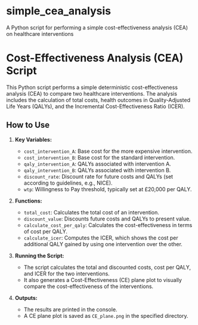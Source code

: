 # simple_cea_analysis
A Python script for performing a simple cost-effectiveness analysis (CEA) on healthcare interventions

# Cost-Effectiveness Analysis (CEA) Script

This Python script performs a simple deterministic cost-effectiveness analysis (CEA) to compare two healthcare interventions. The analysis includes the calculation of total costs, health outcomes in Quality-Adjusted Life Years (QALYs), and the Incremental Cost-Effectiveness Ratio (ICER).

## How to Use

1. **Key Variables:**
   - `cost_intervention_A`: Base cost for the more expensive intervention.
   - `cost_intervention_B`: Base cost for the standard intervention.
   - `qaly_intervention_A`: QALYs associated with intervention A.
   - `qaly_intervention_B`: QALYs associated with intervention B.
   - `discount_rate`: Discount rate for future costs and QALYs (set according to guidelines, e.g., NICE).
   - `wtp`: Willingness to Pay threshold, typically set at £20,000 per QALY.

2. **Functions:**
   - `total_cost`: Calculates the total cost of an intervention.
   - `discount_value`: Discounts future costs and QALYs to present value.
   - `calculate_cost_per_qaly`: Calculates the cost-effectiveness in terms of cost per QALY.
   - `calculate_icer`: Computes the ICER, which shows the cost per additional QALY gained by using one intervention over the other.

3. **Running the Script:**
   - The script calculates the total and discounted costs, cost per QALY, and ICER for the two interventions.
   - It also generates a Cost-Effectiveness (CE) plane plot to visually compare the cost-effectiveness of the interventions.

4. **Outputs:**
   - The results are printed in the console.
   - A CE plane plot is saved as `CE_plane.png` in the specified directory.
